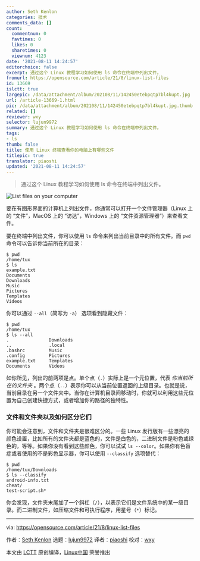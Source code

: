 ```yaml
---
author: Seth Kenlon
categories: 技术
comments_data: []
count:
  commentnum: 0
  favtimes: 0
  likes: 0
  sharetimes: 0
  viewnum: 4123
date: '2021-08-11 14:24:57'
editorchoice: false
excerpt: 通过这个 Linux 教程学习如何使用 ls 命令在终端中列出文件。
fromurl: https://opensource.com/article/21/8/linux-list-files
id: 13669
islctt: true
largepic: /data/attachment/album/202108/11/142450etebpqtp7bl4kupt.jpg
url: /article-13669-1.html
pic: /data/attachment/album/202108/11/142450etebpqtp7bl4kupt.jpg.thumb.jpg
related: []
reviewer: wxy
selector: lujun9972
summary: 通过这个 Linux 教程学习如何使用 ls 命令在终端中列出文件。
tags:
- ls
thumb: false
title: 使用 Linux 终端查看你的电脑上有哪些文件
titlepic: true
translator: piaoshi
updated: '2021-08-11 14:24:57'
---
```



> 
> 通过这个 Linux 教程学习如何使用 ls 命令在终端中列出文件。
> 
> 
> 


![](/data/attachment/album/202108/11/142450etebpqtp7bl4kupt.jpg "List files on your computer")


要在有图形界面的计算机上列出文件，你通常可以打开一个文件管理器（Linux 上的 “文件”，MacOS 上的 “访达”，Windows 上的 “文件资源管理器”）来查看文件。


要在终端中列出文件，你可以使用 `ls` 命令来列出当前目录中的所有文件。而 `pwd` 命令可以告诉你当前所在的目录：



```
$ pwd
/home/tux
$ ls
example.txt
Documents
Downloads
Music
Pictures
Templates
Videos

```

你可以通过 `--all`（简写为 `-a`） 选项看到隐藏文件：



```
$ pwd
/home/tux
$ ls --all
.               Downloads
..              .local
.bashrc         Music
.config         Pictures
example.txt     Templates
Documents       Videos

```

如你所见，列出的前两项是点。单个点（`.`）实际上是一个元位置，代表 *你当前所在的文件夹* 。两个点（`..`）表示你可以从当前位置返回的上级目录。也就是说，当前目录在另一个文件夹中。当你在计算机目录间移动时，你就可以利用这些元位置为自己创建快捷方式，或者增加你的路径的独特性。


### 文件和文件夹以及如何区分它们


你可能会注意到，文件和文件夹是很难区分的。一些 Linux 发行版有一些漂亮的颜色设置，比如所有的文件夹都是蓝色的，文件是白色的，二进制文件是粉色或绿色的，等等。如果你没有看到这些颜色，你可以试试 `ls --color`。如果你有色盲症或者使用的不是彩色显示器，你可以使用 `--classify` 选项替代：



```
$ pwd
/home/tux/Downloads
$ ls --classify
android-info.txt
cheat/
test-script.sh*

```

你会发现，文件夹末尾加了一个斜杠（`/`），以表示它们是文件系统中的某一级目录。而二进制文件，如压缩文件和可执行程序，用星号（`*`）标记。




---


via: <https://opensource.com/article/21/8/linux-list-files>


作者：[Seth Kenlon](https://opensource.com/users/seth) 选题：[lujun9972](https://github.com/lujun9972) 译者：[piaoshi](https://github.com/piaoshi) 校对：[wxy](https://github.com/wxy)


本文由 [LCTT](https://github.com/LCTT/TranslateProject) 原创编译，[Linux中国](https://linux.cn/) 荣誉推出